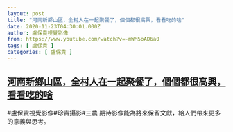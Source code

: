 ```yaml
---
layout: post
title: "河南新鄉山區，全村人在一起聚餐了，個個都很高興，看看吃的啥"
date: 2020-11-23T04:30:01.000Z
author: 盧保貴視覺影像
from: https://www.youtube.com/watch?v=-mWM5oAD6a0
tags: [ 盧保貴 ]
categories: [ 盧保貴 ]
---
```

<!--1606105801000-->
[河南新鄉山區，全村人在一起聚餐了，個個都很高興，看看吃的啥](https://www.youtube.com/watch?v=-mWM5oAD6a0)
------

<div>
#盧保貴視覺影像#珍貴攝影#三農 期待影像能為將來保留文獻，給人們帶來更多的意義與思考。
</div>
